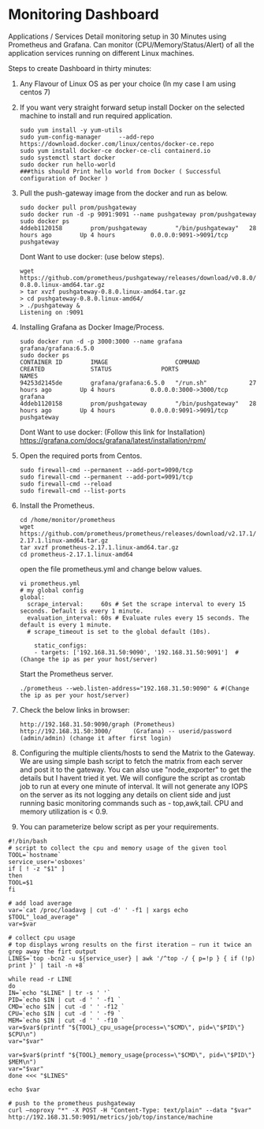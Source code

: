# Monitoring Dashboard
Applications / Services Detail monitoring setup in 30 Minutes using Prometheus and Grafana. Can monitor (CPU/Memory/Status/Alert) of all the application services running on different Linux machines.

Steps to create Dashboard in thirty minutes:
1. Any Flavour of Linux OS as per your choice (In my case I am using centos 7)

2. If you want very straight forward setup install Docker on the selected machine to install and run required application.
   ```
   sudo yum install -y yum-utils
   sudo yum-config-manager     --add-repo     https://download.docker.com/linux/centos/docker-ce.repo
   sudo yum install docker-ce docker-ce-cli containerd.io
   sudo systemctl start docker
   sudo docker run hello-world 
   ###this should Print hello world from Docker ( Successful configuration of Docker )
   ```
   
3. Pull the push-gateway image from the docker and run as below.
   ```
   sudo docker pull prom/pushgateway
   sudo docker run -d -p 9091:9091 --name pushgateway prom/pushgateway
   sudo docker ps
   4ddeb1120158        prom/pushgateway        "/bin/pushgateway"   28 hours ago        Up 4 hours          0.0.0.0:9091->9091/tcp   pushgateway
   ```
   Dont Want to use docker: (use below steps).
   ```
   wget https://github.com/prometheus/pushgateway/releases/download/v0.8.0/pushgateway-0.8.0.linux-amd64.tar.gz
   > tar xvzf pushgateway-0.8.0.linux-amd64.tar.gz
   > cd pushgateway-0.8.0.linux-amd64/   
   > ./pushgateway &
   Listening on :9091   
   ```

4. Installing Grafana as Docker Image/Process.
   ``` 
   sudo docker run -d -p 3000:3000 --name grafana grafana/grafana:6.5.0
   sudo docker ps
   CONTAINER ID        IMAGE                   COMMAND              CREATED             STATUS              PORTS                    NAMES
   94253d2145de        grafana/grafana:6.5.0   "/run.sh"            27 hours ago        Up 4 hours          0.0.0.0:3000->3000/tcp   grafana
   4ddeb1120158        prom/pushgateway        "/bin/pushgateway"   28 hours ago        Up 4 hours          0.0.0.0:9091->9091/tcp   pushgateway
   ```
   Dont Want to use docker: (Follow this link for Installation) 
   https://grafana.com/docs/grafana/latest/installation/rpm/

5. Open the required ports from Centos. 
   ```    
   sudo firewall-cmd --permanent --add-port=9090/tcp
   sudo firewall-cmd --permanent --add-port=9091/tcp
   sudo firewall-cmd --reload
   sudo firewall-cmd --list-ports
   ```
 
6. Install the Prometheus.
   ```
   cd /home/monitor/prometheus   
   wget https://github.com/prometheus/prometheus/releases/download/v2.17.1/prometheus-2.17.1.linux-amd64.tar.gz
   tar xvzf prometheus-2.17.1.linux-amd64.tar.gz
   cd prometheus-2.17.1.linux-amd64
   ```
   open the file prometheus.yml and change below values.
   ```
   vi prometheus.yml
   # my global config
   global:
     scrape_interval:     60s # Set the scrape interval to every 15 seconds. Default is every 1 minute.
     evaluation_interval: 60s # Evaluate rules every 15 seconds. The default is every 1 minute.
     # scrape_timeout is set to the global default (10s).
     
       static_configs:
       - targets: ['192.168.31.50:9090', '192.168.31.50:9091']  #(Change the ip as per your host/server)
   ```
    Start the Prometheus server.   
   ```     
   ./prometheus --web.listen-address="192.168.31.50:9090" & #(Change the ip as per your host/server)
   ```

7. Check the below links in browser: 
   ```    
   http://192.168.31.50:9090/graph (Prometheus)
   http://192.168.31.50:3000/      (Grafana) -- userid/password (admin/admin) (change it after first login)
   ```
8. Configuring the multiple clients/hosts to send the Matrix to the Gateway.
   We are using simple bash script to fetch the matrix from each server and post it to the gateway. You can also use "node_exporter" to get the details but I havent tried it yet. 
   We will configure the script as crontab job to run at every one minute of interval.
   It will not generate any IOPS on the server as its not logging any details on client side and just running basic monitoring commands such as - top,awk,tail.
   CPU and memory utilization is < 0.9.
   
9. You can parameterize below script as per your requirements.
```
#!/bin/bash
# script to collect the cpu and memory usage of the given tool
TOOL=`hostname`
service_user='osboxes'
if [ ! -z "$1" ]
then
TOOL=$1
fi

# add load average
var=`cat /proc/loadavg | cut -d' ' -f1 | xargs echo $TOOL"_load_average" `
var=$var

# collect cpu usage
# top displays wrong results on the first iteration – run it twice an grep away the firt output
LINES=`top -bcn2 -u ${service_user} | awk '/^top -/ { p=!p } { if (!p) print }' | tail -n +8`

while read -r LINE
do
IN=`echo "$LINE" | tr -s ' '`
PID=`echo $IN | cut -d ' ' -f1 `
CMD=`echo $IN | cut -d ' ' -f12 `
CPU=`echo $IN | cut -d ' ' -f9 `
MEM=`echo $IN | cut -d ' ' -f10 `
var=$var$(printf "${TOOL}_cpu_usage{process=\"$CMD\", pid=\"$PID\"} $CPU\n")
var="$var"

var=$var$(printf "${TOOL}_memory_usage{process=\"$CMD\", pid=\"$PID\"} $MEM\n")
var="$var"
done <<< "$LINES"

echo $var

# push to the prometheus pushgateway
curl –noproxy "*" -X POST -H "Content-Type: text/plain" --data "$var" http://192.168.31.50:9091/metrics/job/top/instance/machine
```
